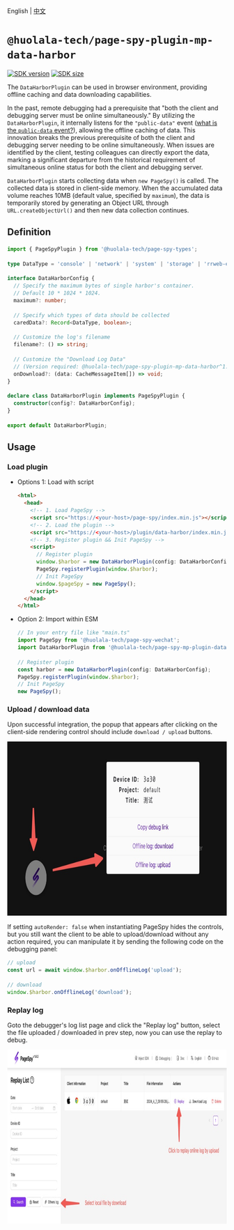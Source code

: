 [npm-image]: https://img.shields.io/npm/v/@huolala-tech/page-spy-plugin-mp-data-harbor?logo=npm&label=version
[npm-url]: https://www.npmjs.com/package/@huolala-tech/page-spy-plugin-mp-data-harbor
[minified-image]: https://img.shields.io/bundlephobia/min/@huolala-tech/page-spy-plugin-mp-data-harbor
[minified-url]: https://unpkg.com/browse/@huolala-tech/page-spy-plugin-data-harbor/dist/esm/index.min.js

English | [中文](./README_ZH.md)

# `@huolala-tech/page-spy-plugin-mp-data-harbor`

[![SDK version][npm-image]][npm-url]
[![SDK size][minified-image]][minified-url]

The `DataHarborPlugin` can be used in browser environment, providing offline caching and data downloading capabilities.

In the past, remote debugging had a prerequisite that "both the client and debugging server must be online simultaneously." By utilizing the `DataHarborPlugin`, it internally listens for the `"public-data"` event ([what is the `public-data` event?](../../docs/plugin.md#behavioral-conventions)), allowing the offline caching of data. This innovation breaks the previous prerequisite of both the client and debugging server needing to be online simultaneously. When issues are identified by the client, testing colleagues can directly export the data, marking a significant departure from the historical requirement of simultaneous online status for both the client and debugging server.

`DataHarborPlugin` starts collecting data when `new PageSpy()` is called. The collected data is stored in client-side memory. When the accumulated data volume reaches 10MB (default value, specified by `maximum`), the data is temporarily stored by generating an Object URL through `URL.createObjectUrl()` and then new data collection continues.

## Definition

```ts
import { PageSpyPlugin } from '@huolala-tech/page-spy-types';

type DataType = 'console' | 'network' | 'system' | 'storage' | 'rrweb-event';

interface DataHarborConfig {
  // Specify the maximum bytes of single harbor's container.
  // Default 10 * 1024 * 1024.
  maximum?: number;

  // Specify which types of data should be collected
  caredData?: Record<DataType, boolean>;

  // Customize the log's filename
  filename?: () => string;

  // Customize the "Download Log Data"
  // (Version required: @huolala-tech/page-spy-plugin-mp-data-harbor^1.0.6)
  onDownload?: (data: CacheMessageItem[]) => void;
}

declare class DataHarborPlugin implements PageSpyPlugin {
  constructor(config?: DataHarborConfig);
}

export default DataHarborPlugin;
```

## Usage

### Load plugin

- Options 1: Load with script

  ```html
  <html>
    <head>
      <!-- 1. Load PageSpy -->
      <script src="https://<your-host>/page-spy/index.min.js"></script>
      <!-- 2. Load the plugin -->
      <script src="https://<your-host>/plugin/data-harbor/index.min.js"></script>
      <!-- 3. Register plugin && Init PageSpy -->
      <script>
        // Register plugin
        window.$harbor = new DataHarborPlugin(config: DataHarborConfig);
        PageSpy.registerPlugin(window.$harbor);
        // Init PageSpy
        window.$pageSpy = new PageSpy();
      </script>
    </head>
  </html>
  ```

- Option 2: Import within ESM

  ```ts
  // In your entry file like "main.ts"
  import PageSpy from '@huolala-tech/page-spy-wechat';
  import DataHarborPlugin from '@huolala-tech/page-spy-mp-plugin-data-harbor';

  // Register plugin
  const harbor = new DataHarborPlugin(config: DataHarborConfig);
  PageSpy.registerPlugin(window.$harbor);
  // Init PageSpy
  new PageSpy();
  ```

### Upload / download data

Upon successful integration, the popup that appears after clicking on the client-side rendering control should include `download / upload` buttons.

<img src="./screenshots/modal-en.jpg" alt="Download" height="400" />

If setting `autoRender: false` when instantiating PageSpy hides the controls, but you still want the client to be able to upload/download without any action required, you can manipulate it by sending the following code on the debugging panel:

```js
// upload
const url = await window.$harbor.onOfflineLog('upload');

// download
window.$harbor.onOfflineLog('download');
```

### Replay log

Goto the debugger's log list page and click the "Replay log" button, select the file uploaded / downloaded in prev step, now you can use the replay to debug.

<img src="./screenshots/guide-en.jpg" alt="Entry" height="400" />
